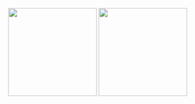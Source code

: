<div>    
    <img height="180em" src="https://github-readme-stats.vercel.app/api?username=rootsquid&show_icons=true&theme=dracula"/>
    <img height="180em" src="https://github-readme-stats.vercel.app/api/top-langs/?username=rootsquid&layout=compact&langs_count=16&theme=dracula"/>
</div>

<div style="display: inline-block">

</div>

